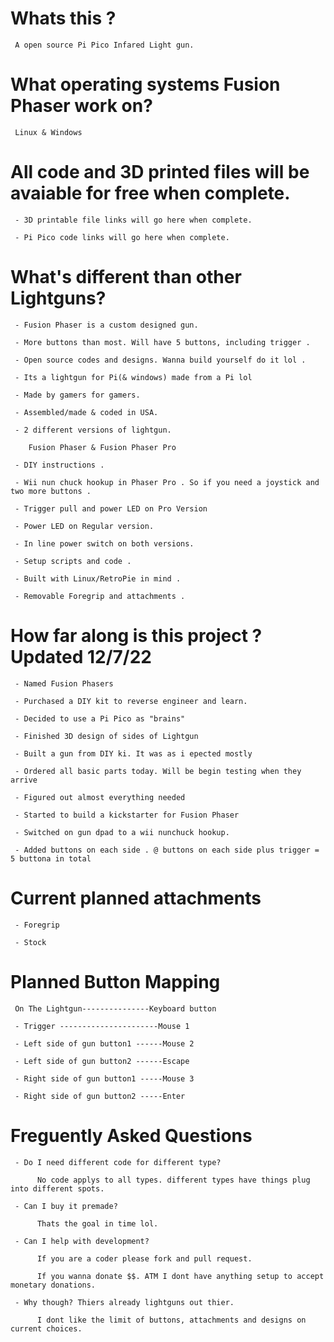 # Whats this ? 

     A open source Pi Pico Infared Light gun.

# What operating systems Fusion Phaser work on?

     Linux & Windows 
     
# All code and 3D printed files will be avaiable for free when complete.

     - 3D printable file links will go here when complete.
     
     - Pi Pico code links will go here when complete.

# What's different than other Lightguns? 

     - Fusion Phaser is a custom designed gun.
    
     - More buttons than most. Will have 5 buttons, including trigger .

     - Open source codes and designs. Wanna build yourself do it lol .
     
     - Its a lightgun for Pi(& windows) made from a Pi lol

     - Made by gamers for gamers.

     - Assembled/made & coded in USA.

     - 2 different versions of lightgun.
     
        Fusion Phaser & Fusion Phaser Pro

     - DIY instructions .
     
     - Wii nun chuck hookup in Phaser Pro . So if you need a joystick and two more buttons .
     
     - Trigger pull and power LED on Pro Version
     
     - Power LED on Regular version.
     
     - In line power switch on both versions.

     - Setup scripts and code .

     - Built with Linux/RetroPie in mind .

     - Removable Foregrip and attachments .

# How far along is this project ? Updated 12/7/22

     - Named Fusion Phasers 

     - Purchased a DIY kit to reverse engineer and learn.

     - Decided to use a Pi Pico as "brains"
     
     - Finished 3D design of sides of Lightgun
     
     - Built a gun from DIY ki. It was as i epected mostly
     
     - Ordered all basic parts today. Will be begin testing when they arrive
     
     - Figured out almost everything needed
     
     - Started to build a kickstarter for Fusion Phaser 
     
     - Switched on gun dpad to a wii nunchuck hookup. 
     
     - Added buttons on each side . @ buttons on each side plus trigger = 5 buttona in total
          
          
# Current planned attachments

     - Foregrip 
          
     - Stock 
     
     
# Planned Button Mapping

     On The Lightgun---------------Keyboard button
     
     - Trigger ----------------------Mouse 1

     - Left side of gun button1 ------Mouse 2

     - Left side of gun button2 ------Escape

     - Right side of gun button1 -----Mouse 3

     - Right side of gun button2 -----Enter

# Freguently Asked Questions

     - Do I need different code for different type?
        
          No code applys to all types. different types have things plug into different spots.
          
     - Can I buy it premade?
     
          Thats the goal in time lol.
          
     - Can I help with development?
     
          If you are a coder please fork and pull request. 
          
          If you wanna donate $$. ATM I dont have anything setup to accept monetary donations.
          
     - Why though? Thiers already lightguns out thier.
     
          I dont like the limit of buttons, attachments and designs on current choices.
          
    
          
          
                 
